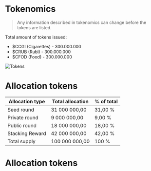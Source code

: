 # Tokenomics
> Any information described in tokenomics can change before the tokens are listed. 

Total amount of tokens issued:
- $CCGI (Cigarettes) - 300.000.000 
- $CRUB (Rubl) - 300.000.000 
- $CFOD (Food) - 300.000.000

![Tokens](https://github.com/verscorp/convicted-site-files/blob/main/images/tokens.svg)

# Allocation tokens

| Allocation type | Total allocation | % of total |
|-----------------|------------------|------------|
| Seed round      | 31 000 000,00    | 31,00 %    |
| Private round   | 9 000 000,00     | 9,00 %     |
| Public round    | 18 000 000,00    | 18,00 %    |
| Stacking Reward | 42 000 000,00    | 42,00 %    |
| Total supply    | 100 000 000,00   | 100 %      |

# Allocation tokens


